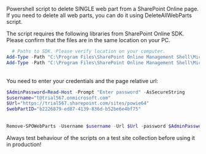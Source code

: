 Powershell script to delete SINGLE web part from a SharePoint Online page. If you need to delete all web parts, you can do it using DeleteAllWebParts script.

 

The script requires the following libraries from SharePoint Online SDK. Please confirm that the files are in the same location on your PC.

 

```PowerShell
  # Paths to SDK. Please verify location on your computer. 
Add-Type -Path "C:\Program Files\SharePoint Online Management Shell\Microsoft.Online.SharePoint.PowerShell\Microsoft.SharePoint.Client.dll"  
Add-Type -Path "C:\Program Files\SharePoint Online Management Shell\Microsoft.Online.SharePoint.PowerShell\Microsoft.SharePoint.Client.Runtime.dll" 
``` 
 
<br/>
You need to enter your credentials and the page relative url:

 

```PowerShell
$AdminPassword=Read-Host -Prompt "Enter password" -AsSecureString 
$username="t@trial567.onmicrosoft.com" 
$Url="https://trial567.sharepoint.com/sites/powie64" 
$webPartID="b2226879-ed87-4139-836d-b52be6e4bf75" 
 
 
Remove-SPOWebParts -Username $username -Url $Url -password $AdminPassword -pageUrl "/sites/powie64/SitePages/pagie.aspx" -webPartID $webPartID
``` 
 

 

Always test behaviour of the scripts on a test site collection before using it in production!
